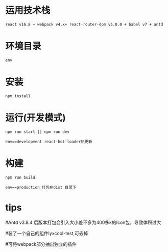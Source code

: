 # 运用技术栈

`react v16.8 + webpack v4.x+ react-router-dom v5.0.0 + babel v7 + antd`

# 环境目录

`env`

# 安装

`npm install`

# 运行(开发模式)

`npm run start || npm run dev`  

`env==development react-hot-loader热更新`

# 构建

`npm run build` 

`env==production 打包在dist 目录下`

# tips 

#Antd v3.8.4 后版本打包会引入大小差不多为400多k的Icon包，导致体积过大

#装了一个自己的组件lyxcool-test,可去掉

#可将webpack部分抽出独立的插件